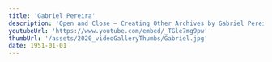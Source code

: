 ```yaml
---
title: 'Gabriel Pereira'
description: 'Open and Close — Creating Other Archives by Gabriel Pereira'
youtubeUrl: 'https://www.youtube.com/embed/_TGle7mg9pw'
thumbUrl: '/assets/2020_videoGalleryThumbs/Gabriel.jpg'
date: 1951-01-01
---
```

